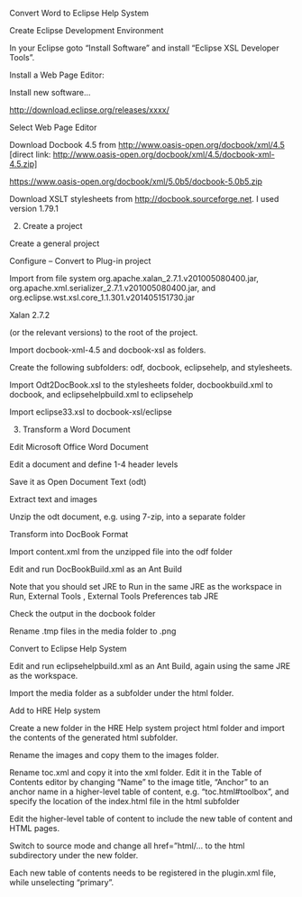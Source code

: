 Convert Word to Eclipse Help System

Create Eclipse Development Environment 

In your Eclipse goto “Install Software” and install “Eclipse XSL Developer Tools”.

Install a Web Page Editor:

Install new software...

http://download.eclipse.org/releases/xxxx/

Select Web Page Editor

Download Docbook 4.5 from http://www.oasis-open.org/docbook/xml/4.5 [direct link: http://www.oasis-open.org/docbook/xml/4.5/docbook-xml-4.5.zip] 

https://www.oasis-open.org/docbook/xml/5.0b5/docbook-5.0b5.zip 

Download XSLT stylesheets from http://docbook.sourceforge.net. I used version 1.79.1
       
2. Create a project 

Create a general project

Configure – Convert to Plug-in project

Import from file system org.apache.xalan_2.7.1.v201005080400.jar, org.apache.xml.serializer_2.7.1.v201005080400.jar, and org.eclipse.wst.xsl.core_1.1.301.v201405151730.jar

Xalan 2.7.2

(or the relevant versions) to the root of the project.

Import docbook-xml-4.5 and docbook-xsl as folders.

Create the following subfolders: odf, docbook, eclipsehelp, and stylesheets.

Import Odt2DocBook.xsl to the stylesheets folder, docbookbuild.xml to docbook, and eclipsehelpbuild.xml to eclipsehelp

Import eclipse33.xsl to docbook-xsl/eclipse

3. Transform a Word Document 

Edit Microsoft Office Word Document 

Edit a document and define 1-4 header levels

Save it as Open Document Text (odt)

Extract text and images 

Unzip the odt document, e.g. using 7-zip, into a separate folder

Transform into DocBook Format 

Import content.xml from the unzipped file into the odf folder

Edit and run DocBookBuild.xml as an Ant Build

Note that you should set JRE to Run in the same JRE as the workspace in Run, External Tools , External Tools Preferences tab JRE

Check the output in the docbook folder

Rename .tmp files in the media folder to .png

Convert to Eclipse Help System 

Edit and run eclipsehelpbuild.xml as an Ant Build, again using the same JRE as the workspace.

Import the media folder as a subfolder under the html folder.

Add to HRE Help system 

Create a new folder in the HRE Help system project html folder and import the contents of the generated html subfolder.

Rename the images and copy them to the images folder.

Rename toc.xml and copy it into the xml folder. Edit it in the Table of Contents editor by changing “Name” to the image title, “Anchor” to an anchor name in a higher-level table of content, e.g. “toc.html#toolbox”, and specify the location of the index.html file in the html subfolder

Edit the higher-level table of content to include the new table of content and HTML pages.

Switch to source mode and change all href=”html/… to the html subdirectory under the new folder.

Each new table of contents needs to be registered in the plugin.xml file, while unselecting “primary”.
